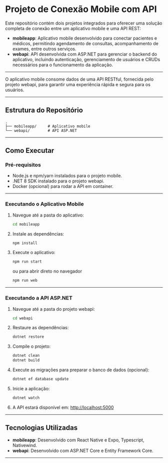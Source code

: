 # Projeto de Conexão Mobile com API  

Este repositório contém dois projetos integrados para oferecer uma solução completa de conexão entre um aplicativo mobile e uma API REST:  

- **mobileapp**: Aplicativo mobile desenvolvido para conectar pacientes e médicos, permitindo agendamento de consultas, acompanhamento de exames, entre outros serviços.  
- **webapi**: API desenvolvida com ASP.NET para gerenciar o backend do aplicativo, incluindo autenticação, gerenciamento de usuários e CRUDs necessários para o funcionamento da aplicação.  

---

O aplicativo mobile consome dados de uma API RESTful, fornecida pelo projeto webapi, para garantir uma experiência rápida e segura para os usuários.  

---
 
## Estrutura do Repositório  

    .
    ├── mobileapp/     # Aplicativo mobile
    └── webapi/        # API ASP.NET

---

## Como Executar  

### Pré-requisitos  

- Node.js e npm/yarn instalados para o projeto mobile.  
- .NET 8 SDK instalado para o projeto webapi.  
- Docker (opcional) para rodar a API em container.

---

### Executando o Aplicativo Mobile  

1. Navegue até a pasta do aplicativo:  
    ```bash
    cd mobileapp
    ```

2. Instale as dependências:  
    ```bash
    npm install
    ```

3. Execute o aplicativo:  
    ```bash
    npm run start
    ```
    ou para abrir direto no navegador
    ```bash
    npm run web
    ```

---

### Executando a API ASP.NET  

1. Navegue até a pasta do projeto webapi:  
    ```bash
    cd webapi
    ```

2. Restaure as dependências:  
    ```bash
    dotnet restore
    ```

3. Compile o projeto:  
    ```bash
    dotnet clean
    dotnet build
    ```

4. Execute as migrações para preparar o banco de dados (opcional):  
    ```bash
    dotnet ef database update
    ```

5. Inicie a aplicação:  
    ```bash
    dotnet watch
    ```

6. A API estará disponível em: [http://localhost:5000](http://localhost:5000)  

---

## Tecnologias Utilizadas  

- **mobileapp**: Desenvolvido com React Native e Expo, Typescript, Nativewind.  
- **webapi**: Desenvolvido com ASP.NET Core e Entity Framework Core.  

---
